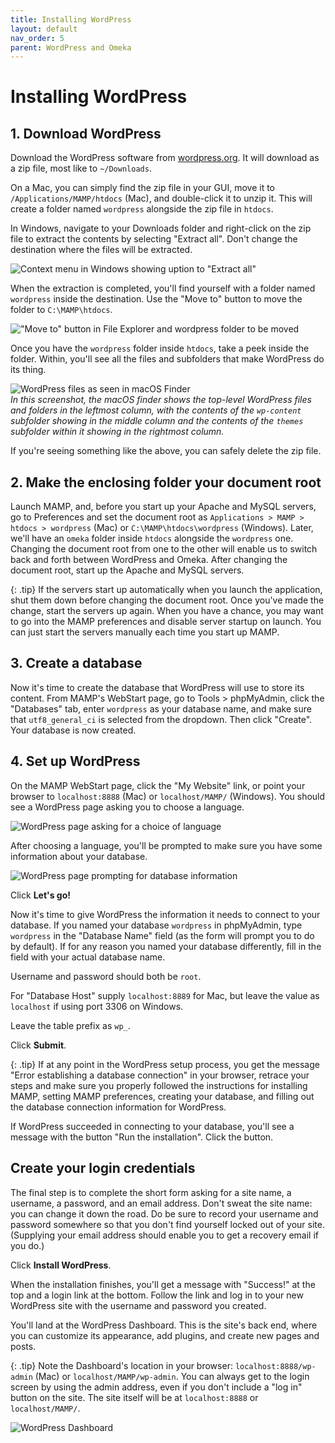 ```yaml
---
title: Installing WordPress
layout: default
nav_order: 5
parent: WordPress and Omeka
---
```

# Installing WordPress

## 1. Download WordPress

Download the WordPress software from [wordpress.org](https://wordpress.org/download/). It will download as a zip file, most like to `~/Downloads`. 

On a Mac, you can simply find the zip file in your GUI, move it to `/Applications/MAMP/htdocs` (Mac), and double-click it to unzip it. This will create a folder named `wordpress` alongside the zip file in `htdocs`.

In Windows, navigate to your Downloads folder and right-click on the zip file to extract the contents by selecting "Extract all". Don't change the destination where the files will be extracted.

![Context menu in Windows showing uption to "Extract all"](../assets/windows-extract.png)

When the extraction is completed, you'll find yourself with a folder named `wordpress` inside the destination. Use the "Move to" button to move the folder to `C:\MAMP\htdocs`.

!["Move to" button in File Explorer and wordpress folder to be moved](../assets/windows-wp-extract-in-downloads.png)

Once you have the `wordpress` folder inside `htdocs`, take a peek inside the folder. Within, you'll see all the files and subfolders that make WordPress do its thing. 

![WordPress files as seen in macOS Finder](../assets/wp-files.png)  
*In this screenshot, the macOS finder shows the top-level WordPress files and folders in the leftmost column, with the contents of the `wp-content` subfolder showing in the middle column and the contents of the `themes` subfolder within it showing in the rightmost column.*

If you're seeing something like the above, you can safely delete the zip file.

## 2. Make the enclosing folder your document root

Launch MAMP, and, before you start up your Apache and MySQL servers, go to Preferences and set the document root as `Applications > MAMP > htdocs > wordpress` (Mac) or `C:\MAMP\htdocs\wordpress` (Windows). Later, we'll have an `omeka` folder inside `htdocs` alongside the `wordpress` one. Changing the document root from one to the other will enable us to switch back and forth between WordPress and Omeka. After changing the document root, start up the Apache and MySQL servers.

{: .tip}
If the servers start up automatically when you launch the application, shut them down before changing the document root. Once you've made the change, start the servers up again. When you have a chance, you may want to go into the MAMP preferences and disable server startup on launch. You can just start the servers manually each time you start up MAMP.

## 3. Create a database

Now it's time to create the database that WordPress will use to store its content. From MAMP's WebStart page, go to Tools > phpMyAdmin, click the "Databases" tab, enter `wordpress` as your database name, and make sure that `utf8_general_ci` is selected from the dropdown. Then click "Create". Your database is now created.

## 4. Set up WordPress

On the MAMP WebStart page, click the "My Website" link, or point your browser to `localhost:8888` (Mac) or `localhost/MAMP/` (Windows). You should see a WordPress page asking you to choose a language.

![WordPress page asking for a choice of language](../assets/wp-choose-language.png)

After choosing a language, you'll be prompted to make sure you have some information about your database.

![WordPress page prompting for database information](../assets/wp-lets-go.png)

Click **Let's go!**

Now it's time to give WordPress the information it needs to connect to your database. If you named your database `wordpress` in phpMyAdmin, type `wordpress` in the "Database Name" field (as the form will prompt you to do by default). If for any reason you named your database differently, fill in the field with your actual database name.

Username and password should both be `root`.

For "Database Host" supply `localhost:8889` for Mac, but leave the value as `localhost` if using port 3306 on Windows.

Leave the table prefix as `wp_`.

Click **Submit**.

{: .tip}
If at any point in the WordPress setup process, you get the message "Error establishing a database connection" in your browser, retrace your steps and make sure you properly followed the instructions for installing MAMP, setting MAMP preferences, creating your database, and filling out the database connection information for WordPress.

If WordPress succeeded in connecting to your database, you'll see a message with the button "Run the installation". Click the button.

## Create your login credentials

The final step is to complete the short form asking for a site name, a username, a password, and an email address. Don't sweat the site name: you can change it down the road. Do be sure to record your username and password somewhere so that you don't find yourself locked out of your site. (Supplying your email address should enable you to get a recovery email if you do.) 

Click **Install WordPress**.

When the installation finishes, you'll get a message with "Success!" at the top and a login link at the bottom. Follow the link and log in to your new WordPress site with the username and password you created.

You'll land at the WordPress Dashboard. This is the site's back end, where you can customize its appearance, add plugins, and create new pages and posts. 

{: .tip} 
Note the Dashboard's location in your browser: `localhost:8888/wp-admin` (Mac) or `localhost/MAMP/wp-admin`. You can always get to the login screen by using the admin address, even if you don't include a "log in" button on the site. The site itself will be at `localhost:8888` or `localhost/MAMP/`.

![WordPress Dashboard](../assets/wp-dashboard.png)



